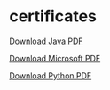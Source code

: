 # certificates

[Download Java PDF](https://github.com/Elilvannan/certificates/blob/eadc852d0bcebefefa5c3a9cbbd7f621690d54f5/java.pdf?raw=true)

[Download Microsoft PDF](https://github.com/Elilvannan/certificates/blob/fad8ca582c0abb8a289ef7279a96fff6d7076d9b/microsoft.pdf?raw=true)

[Download Python PDF](https://github.com/Elilvannan/certificates/blob/b24c3887bbe8895001cef462fb2c391840697b0f/python.pdf?raw=true)
